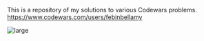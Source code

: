 This is a repository of my solutions to various Codewars problems. https://www.codewars.com/users/febinbellamy

![large](https://github.com/febinbellamy/Codewars/assets/89381034/7988de76-4528-48e2-ad7e-bbe12407941d)
